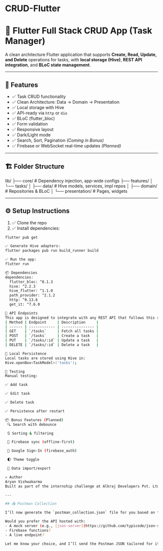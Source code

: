 # CRUD-Flutter

# 📱 Flutter Full Stack CRUD App (Task Manager)

A clean architecture Flutter application that supports **Create, Read, Update, and Delete** operations for tasks, with **local storage (Hive)**, **REST API integration**, and **BLoC state management**.

---

## 🚀 Features

- ✅ Task CRUD functionality
- ✅ Clean Architecture: Data → Domain → Presentation
- ✅ Local storage with Hive
- ✅ API-ready via `http` or `dio`
- ✅ BLoC (flutter_bloc)
- ✅ Form validation
- ✅ Responsive layout
- ✅ Dark/Light mode
- ✅ Search, Sort, Pagination *(Coming in Bonus)*
- ✅ Firebase or WebSocket real-time updates *(Planned)*

---

## 🏗 Folder Structure
lib/
├── core/ # Dependency injection, app-wide configs
├── features/
│ └── tasks/
│ ├── data/ # Hive models, services, impl repos
│ ├── domain/ # Repositories & BLoC
│ └── presentation/ # Pages, widgets


---

## ⚙️ Setup Instructions

1. ✅ Clone the repo
2. ✅ Install dependencies:

```bash
flutter pub get

✅ Generate Hive adapters:
flutter packages pub run build_runner build

✅ Run the app:
flutter run

📦 Dependencies
dependencies:
  flutter_bloc: ^8.1.3
  hive: ^2.2.3
  hive_flutter: ^1.1.0
  path_provider: ^2.1.2
  http: ^0.13.6
  get_it: ^7.6.0

🔌 API Endpoints
This app is designed to integrate with any REST API that follows this structure:
| Method | Endpoint     | Description     |
| ------ | ------------ | --------------- |
| GET    | `/tasks`     | Fetch all tasks |
| POST   | `/tasks`     | Create a task   |
| PUT    | `/tasks/:id` | Update a task   |
| DELETE | `/tasks/:id` | Delete a task   |

🔁 Local Persistence
Local tasks are stored using Hive in:
Hive.openBox<TaskModel>('tasks');

🧪 Testing
Manual testing:

✅ Add task

✅ Edit task

✅ Delete task

✅ Persistence after restart

📦 Bonus Features (Planned)
 🔍 Search with debounce

 🔃 Sorting & filtering

 🔄 Firebase sync (offline-first)

 🔐 Google Sign-In (firebase_auth)

 🌓 Theme toggle

 🧩 Data import/export

✍️ Author
Aryan Vishwakarma
Built as part of the internship challenge at Alkraj Developers Pvt. Ltd.

---

## 📤 Postman Collection

I’ll now generate the `postman_collection.json` file for you based on these endpoints.

Would you prefer the API hosted with:
- A mock server (e.g., [json-server](https://github.com/typicode/json-server))?
- Firebase functions?
- A live endpoint?

Let me know your choice, and I’ll send the Postman JSON tailored for it. Ready to continue?

